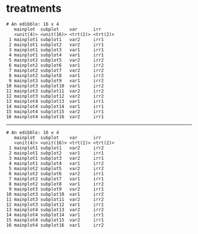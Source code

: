 # treatments

    # An edibble: 16 x 4
       mainplot  subplot    var      irr     
       <unit(4)> <unit(16)> <trt(2)> <trt(2)>
     1 mainplot1 subplot1   var2     irr1    
     2 mainplot1 subplot2   var2     irr1    
     3 mainplot1 subplot3   var1     irr1    
     4 mainplot1 subplot4   var1     irr1    
     5 mainplot2 subplot5   var2     irr2    
     6 mainplot2 subplot6   var1     irr2    
     7 mainplot2 subplot7   var2     irr2    
     8 mainplot2 subplot8   var1     irr2    
     9 mainplot3 subplot9   var1     irr2    
    10 mainplot3 subplot10  var1     irr2    
    11 mainplot3 subplot11  var2     irr2    
    12 mainplot3 subplot12  var2     irr2    
    13 mainplot4 subplot13  var1     irr1    
    14 mainplot4 subplot14  var1     irr1    
    15 mainplot4 subplot15  var2     irr1    
    16 mainplot4 subplot16  var2     irr1    

---

    # An edibble: 16 x 4
       mainplot  subplot    var      irr     
       <unit(4)> <unit(16)> <trt(2)> <trt(2)>
     1 mainplot1 subplot1   var2     irr2    
     2 mainplot1 subplot2   var1     irr1    
     3 mainplot1 subplot3   var2     irr1    
     4 mainplot1 subplot4   var1     irr2    
     5 mainplot2 subplot5   var2     irr2    
     6 mainplot2 subplot6   var2     irr1    
     7 mainplot2 subplot7   var1     irr1    
     8 mainplot2 subplot8   var1     irr2    
     9 mainplot3 subplot9   var2     irr1    
    10 mainplot3 subplot10  var1     irr2    
    11 mainplot3 subplot11  var2     irr2    
    12 mainplot3 subplot12  var1     irr1    
    13 mainplot4 subplot13  var2     irr2    
    14 mainplot4 subplot14  var1     irr1    
    15 mainplot4 subplot15  var2     irr1    
    16 mainplot4 subplot16  var1     irr2    

